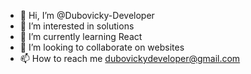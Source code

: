 - 👋 Hi, I’m @Dubovicky-Developer
- 👀 I’m interested in solutions
- 🌱 I’m currently learning React
- 💞️ I’m looking to collaborate on websites
- 📫 How to reach me dubovickydeveloper@gmail.com

<!---
Dubovicky-Developer/Dubovicky-Developer is a ✨ special ✨ repository because its `README.md` (this file) appears on your GitHub profile.
You can click the Preview link to take a look at your changes.
--->
